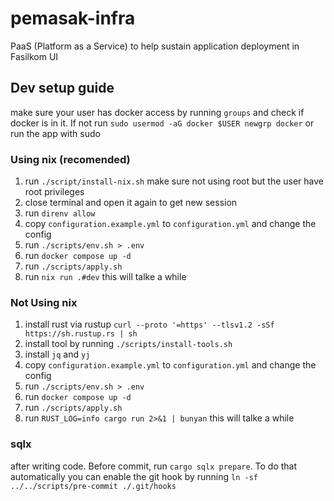# pemasak-infra
PaaS (Platform as a Service) to help sustain application deployment in Fasilkom UI

## Dev setup guide
make sure your user has docker access by running `groups` and check if docker is in it. If not run `sudo usermod -aG docker $USER newgrp docker` or run the app with sudo

### Using nix (recomended)
1. run `./script/install-nix.sh` make sure not using root but the user have root privileges
2. close terminal and open it again to get new session
3. run `direnv allow`
4. copy `configuration.example.yml` to `configuration.yml` and change the config
5. run `./scripts/env.sh > .env`
6. run `docker compose up -d`
7. run `./scripts/apply.sh`
8. run `nix run .#dev` this will talke a while

### Not Using nix

1. install rust via rustup `curl --proto '=https' --tlsv1.2 -sSf https://sh.rustup.rs | sh`
2. install tool by running `./scripts/install-tools.sh`
3. install `jq` and `yj`
4. copy `configuration.example.yml` to `configuration.yml` and change the config
5. run `./scripts/env.sh > .env`
6. run `docker compose up -d`
7. run `./scripts/apply.sh`
8. run `RUST_LOG=info cargo run 2>&1 | bunyan` this will talke a while

### sqlx
after writing code. Before commit, run `cargo sqlx prepare`. To do that automatically you can enable the git hook by running `ln -sf ../../scripts/pre-commit ./.git/hooks`
